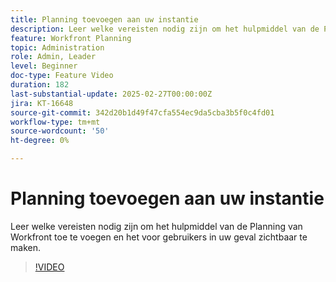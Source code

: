 ```yaml
---
title: Planning toevoegen aan uw instantie
description: Leer welke vereisten nodig zijn om het hulpmiddel van de Planning van Workfront toe te voegen en het voor gebruikers in uw geval zichtbaar te maken.
feature: Workfront Planning
topic: Administration
role: Admin, Leader
level: Beginner
doc-type: Feature Video
duration: 182
last-substantial-update: 2025-02-27T00:00:00Z
jira: KT-16648
source-git-commit: 342d20b1d49f47cfa554ec9da5cba3b5f0c4fd01
workflow-type: tm+mt
source-wordcount: '50'
ht-degree: 0%

---
```



# Planning toevoegen aan uw instantie

Leer welke vereisten nodig zijn om het hulpmiddel van de Planning van Workfront toe te voegen en het voor gebruikers in uw geval zichtbaar te maken.

>[!VIDEO](https://video.tv.adobe.com/v/3447972/?learn=on&enablevpops&captions=dut)
